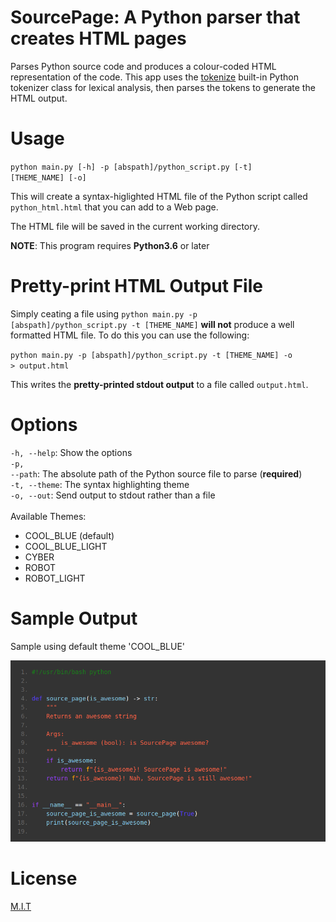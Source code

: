 # SourcePage: A Python parser that creates HTML pages

Parses Python source code and produces a colour-coded HTML representation of the code. This app uses
the <a href="https://docs.python.org/3/library/tokenize.html">tokenize</a>
built-in Python tokenizer class for lexical analysis, then parses the tokens to generate the HTML output.

# Usage

<code>python main.py [-h] -p [abspath]/python_script.py [-t] [THEME_NAME] [-o]</code>

This will create a syntax-higlighted HTML file of the Python script called <code>python_html.html</code> that you can add to a Web page.

The HTML file will be saved in the current working directory.

<b>NOTE</b>: This program requires <b>Python3.6</b> or later

# Pretty-print HTML Output File

Simply ceating a file using <code>python main.py -p [abspath]/python_script.py -t [THEME_NAME]</code> <b>will not</b> produce a well formatted HTML file. To do this you can use the following:

<code>python main.py -p [abspath]/python_script.py -t [THEME_NAME] -o > output.html</code>

This writes the <b>pretty-printed stdout output</b> to a file called <code>output.html</code>.

# Options

<code>-h, --help</code>: Show the options
</br>
<code>-p, --path</code>: The absolute path of the Python source file to parse (**required**)
</br>
<code>-t, --theme</code>: The syntax highlighting theme</code>
</br>
<code>-o, --out</code>: Send output to stdout rather than a file
</br></br>
Available Themes:
<ul>
    <li>COOL_BLUE (default)</li>
    <li>COOL_BLUE_LIGHT </li>
    <li>CYBER </li>
    <li>ROBOT </li>
    <li>ROBOT_LIGHT </li>
</ul>

# Sample Output

Sample using default theme 'COOL_BLUE'

![Sample HTML Output](/source_page/imgs/sample.png)

# License

<a href="https://github.com/sedexdev/python_html_parser/blob/main/LICENSE">M.I.T</a>
